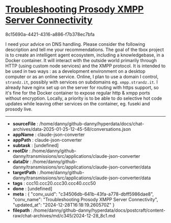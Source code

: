 # [Troubleshooting Prosody XMPP Server Connectivity](https://claude.ai/chat/c34506db-641b-43fa-a778-dbff5986dae8)

8c15690a-4421-4316-a886-f7b378ec7bfa

I need your advice on DNS handling. Please consider the following description and tell me your recommendations. The goal of the tbox project is to create an intelligent agent ecosystem, including a knowledgebase, in a Docker container. It will interact with the outside world primarily through HTTP (using custom node services) and the XMPP protocol. It is intended to be used in two ways : as a development environment on a desktop computer or as an online service. Online, I plan to use a domain I control, `strandz.it`, possibly with services on subdomains eg. `xmpp.strandz.it`. I already have nginx set up on the server for routing with https support, so it's fine for the Docker container to expose regular http & xmpp ports without encryption. Locally, a priority is to be able to do selective hot code updates while leaving other services on the container, eg. fuseki and prosody live.

---

* **sourceFile** : /home/danny/github-danny/hyperdata/docs/chat-archives/data-2025-01-25-12-45-58/conversations.json
* **appName** : claude-json-converter
* **appPath** : claude-json-converter
* **subtask** : [undefined]
* **rootDir** : /home/danny/github-danny/transmissions/src/applications/claude-json-converter
* **dataDir** : /home/danny/github-danny/transmissions/src/applications/claude-json-converter/data
* **targetPath** : /home/danny/github-danny/transmissions/src/applications/claude-json-converter/data
* **tags** : ccc10.ccc20.ccc30.ccc40.ccc50
* **done** : [undefined]
* **meta** : {
  "conv_uuid": "c34506db-641b-43fa-a778-dbff5986dae8",
  "conv_name": "Troubleshooting Prosody XMPP Server Connectivity",
  "updated_at": "2024-12-28T16:18:19.260570Z"
}
* **filepath** : /home/danny/github-danny/hyperdata/docs/postcraft/content-raw/chat-archives/md/c345/2024-12-28_8c1.md